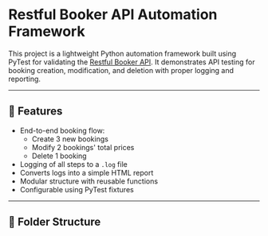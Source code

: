 # Restful Booker API Automation Framework

This project is a lightweight Python automation framework built using PyTest for validating the [Restful Booker API](https://restful-booker.herokuapp.com/apidoc). It demonstrates API testing for booking creation, modification, and deletion with proper logging and reporting.

---

## 🚀 Features

- End-to-end booking flow:
  - Create 3 new bookings
  - Modify 2 bookings' total prices
  - Delete 1 booking
- Logging of all steps to a `.log` file
- Converts logs into a simple HTML report
- Modular structure with reusable functions
- Configurable using PyTest fixtures

---

## 🧱 Folder Structure